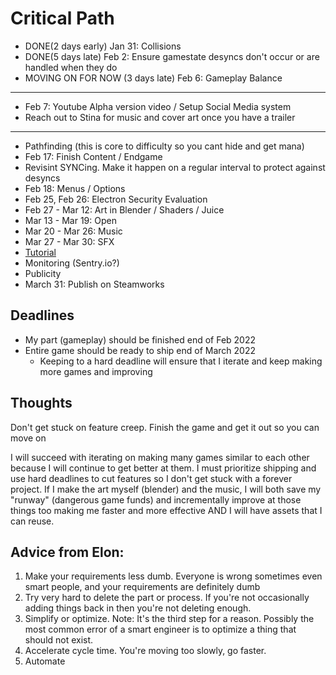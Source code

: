 # Critical Path
- DONE(2 days early) Jan 31: Collisions
- DONE(5 days late) Feb 2: Ensure gamestate desyncs don't occur or are handled when they do
- MOVING ON FOR NOW (3 days late) Feb 6: Gameplay Balance
---
- Feb 7: Youtube Alpha version video / Setup Social Media system
- Reach out to Stina for music and cover art once you have a trailer
---
- Pathfinding (this is core to difficulty so you cant hide and get mana)
- Feb 17: Finish Content / Endgame
- Revisint SYNCing.  Make it happen on a regular interval to protect against desyncs
- Feb 18: Menus / Options
- Feb 25, Feb 26: Electron Security Evaluation
- Feb 27 - Mar 12: Art in Blender / Shaders / Juice
- Mar 13 - Mar 19: Open
- Mar 20 - Mar 26: Music
- Mar 27 - Mar 30: SFX
- [Tutorial](https://www.youtube.com/watch?v=-GV814cWiAw)
- Monitoring (Sentry.io?)
- Publicity
- March 31: Publish on Steamworks

## Deadlines
- My part (gameplay) should be finished end of Feb 2022
- Entire game should be ready to ship end of March 2022
    - Keeping to a hard deadline will ensure that I iterate and keep making more games and improving
## Thoughts
Don't get stuck on feature creep.  Finish the game and get it out so you can move on

I will succeed with iterating on making many games similar to each other because I will continue to get better at them.  I must prioritize shipping and use hard deadlines to cut features so I don't get stuck with a forever project.
If I make the art myself (blender) and the music, I will both save my "runway" (dangerous game funds) and incrementally improve at those things too making me faster and more effective AND I will have assets that I can reuse.

## Advice from Elon:
1. Make your requirements less dumb.  Everyone is wrong sometimes even smart people, and your requirements are definitely dumb
2. Try very hard to delete the part or process.  If you're not occasionally adding things back in then you're not deleting enough.
3. Simplify or optimize.  Note: It's the third step for a reason. Possibly the most common error of a smart engineer is to optimize a thing that should not exist.
4. Accelerate cycle time.  You're moving too slowly, go faster.
5. Automate